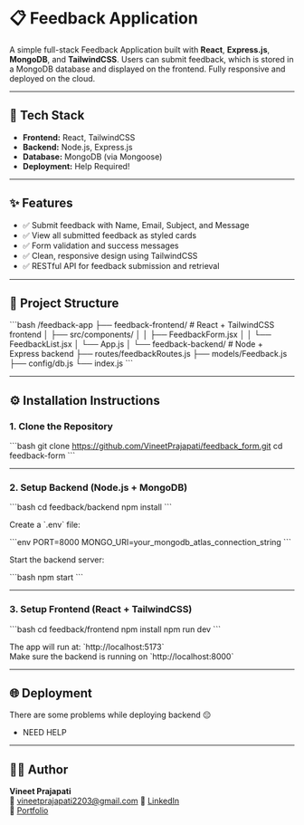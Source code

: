# 📋 Feedback Application

A simple full-stack Feedback Application built with **React**, **Express.js**, **MongoDB**, and **TailwindCSS**. Users can submit feedback, which is stored in a MongoDB database and displayed on the frontend. Fully responsive and deployed on the cloud.

---

## 🧰 Tech Stack

- **Frontend:** React, TailwindCSS
- **Backend:** Node.js, Express.js
- **Database:** MongoDB (via Mongoose)
- **Deployment:** Help Required!

---

## ✨ Features

- ✅ Submit feedback with Name, Email, Subject, and Message
- ✅ View all submitted feedback as styled cards
- ✅ Form validation and success messages
- ✅ Clean, responsive design using TailwindCSS
- ✅ RESTful API for feedback submission and retrieval

---

## 📁 Project Structure

\`\`\`bash
/feedback-app
├── feedback-frontend/      # React + TailwindCSS frontend
│   ├── src/components/
│   │   ├── FeedbackForm.jsx
│   │   └── FeedbackList.jsx
│   └── App.js
│
└── feedback-backend/       # Node + Express backend
    ├── routes/feedbackRoutes.js
    ├── models/Feedback.js
    ├── config/db.js
    └── index.js
\`\`\`

---

## ⚙️ Installation Instructions

### 1. Clone the Repository

\`\`\`bash
git clone https://github.com/VineetPrajapati/feedback_form.git
cd feedback-form
\`\`\`

---

### 2. Setup Backend (Node.js + MongoDB)

\`\`\`bash
cd feedback/backend
npm install
\`\`\`

Create a \`.env\` file:

\`\`\`env
PORT=8000
MONGO_URI=your_mongodb_atlas_connection_string
\`\`\`

Start the backend server:

\`\`\`bash
npm start
\`\`\`

---

### 3. Setup Frontend (React + TailwindCSS)

\`\`\`bash
cd feedback/frontend
npm install
npm run dev
\`\`\`

The app will run at: \`http://localhost:5173\`  
Make sure the backend is running on \`http://localhost:8000\`

---

## 🌐 Deployment

There are some problems while deploying backend 😔

- NEED HELP 

---

## 🧑‍💻 Author

**Vineet Prajapati**  
📧 vineetprajapati2203@gmail.com 
🔗 [LinkedIn](https://www.linkedin.com/in/vineet-prajapati/)  
🔗 [Portfolio](https://vineet-portfolio-eight.vercel.app/)
